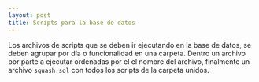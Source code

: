 ```yaml
---
layout: post
title: Scripts para la base de datos 
---
```

Los archivos de scripts que se deben ir ejecutando en la base de datos, se deben agrupar por día o funcionalidad en una carpeta. Dentro un archivo por parte a ejecutar ordenadas por el el nombre del archivo, finalmente un archivo `squash.sql` con todos los scripts de la carpeta unidos. 